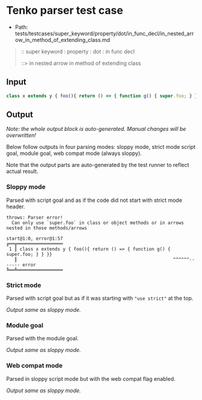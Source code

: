 # Tenko parser test case

- Path: tests/testcases/super_keyword/property/dot/in_func_decl/in_nested_arrow_in_method_of_extending_class.md

> :: super keyword : property : dot : in func decl
>
> ::> in nested arrow in method of extending class

## Input

`````js
class x extends y { foo(){ return () => { function g() { super.foo; } } }}
`````

## Output

_Note: the whole output block is auto-generated. Manual changes will be overwritten!_

Below follow outputs in four parsing modes: sloppy mode, strict mode script goal, module goal, web compat mode (always sloppy).

Note that the output parts are auto-generated by the test runner to reflect actual result.

### Sloppy mode

Parsed with script goal and as if the code did not start with strict mode header.

`````
throws: Parser error!
  Can only use `super.foo` in class or object methods or in arrows nested in those methods/arrows

start@1:0, error@1:57
╔══╦═════════════════
 1 ║ class x extends y { foo(){ return () => { function g() { super.foo; } } }}
   ║                                                          ^^^^^^------- error
╚══╩═════════════════

`````

### Strict mode

Parsed with script goal but as if it was starting with `"use strict"` at the top.

_Output same as sloppy mode._

### Module goal

Parsed with the module goal.

_Output same as sloppy mode._

### Web compat mode

Parsed in sloppy script mode but with the web compat flag enabled.

_Output same as sloppy mode._
